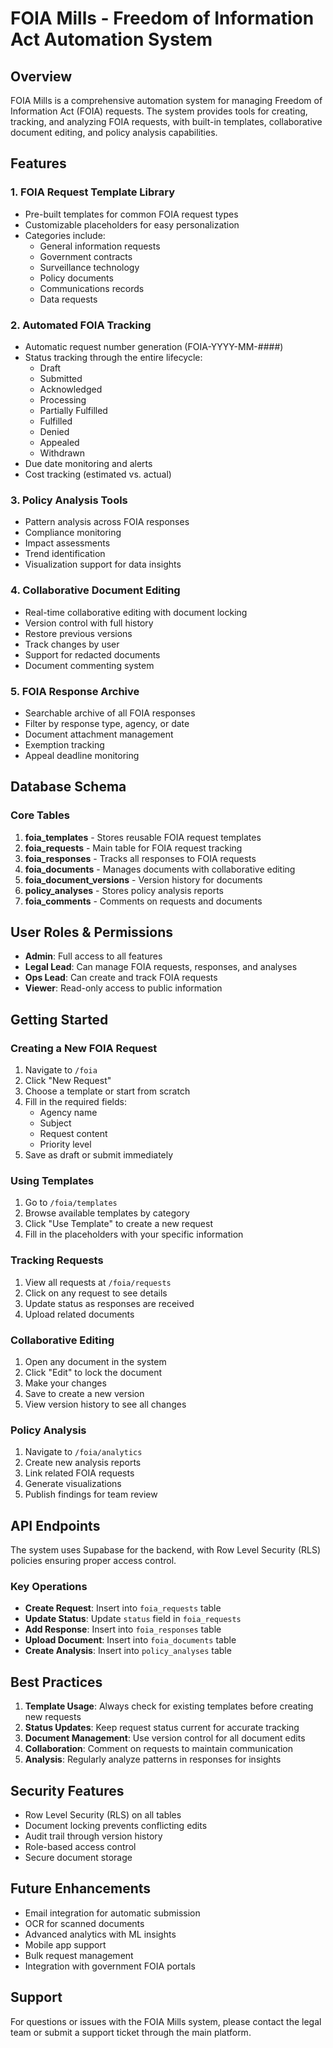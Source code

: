 # FOIA Mills - Freedom of Information Act Automation System

## Overview

FOIA Mills is a comprehensive automation system for managing Freedom of Information Act (FOIA) requests. The system provides tools for creating, tracking, and analyzing FOIA requests, with built-in templates, collaborative document editing, and policy analysis capabilities.

## Features

### 1. **FOIA Request Template Library**
- Pre-built templates for common FOIA request types
- Customizable placeholders for easy personalization
- Categories include:
  - General information requests
  - Government contracts
  - Surveillance technology
  - Policy documents
  - Communications records
  - Data requests

### 2. **Automated FOIA Tracking**
- Automatic request number generation (FOIA-YYYY-MM-####)
- Status tracking through the entire lifecycle:
  - Draft
  - Submitted
  - Acknowledged
  - Processing
  - Partially Fulfilled
  - Fulfilled
  - Denied
  - Appealed
  - Withdrawn
- Due date monitoring and alerts
- Cost tracking (estimated vs. actual)

### 3. **Policy Analysis Tools**
- Pattern analysis across FOIA responses
- Compliance monitoring
- Impact assessments
- Trend identification
- Visualization support for data insights

### 4. **Collaborative Document Editing**
- Real-time collaborative editing with document locking
- Version control with full history
- Restore previous versions
- Track changes by user
- Support for redacted documents
- Document commenting system

### 5. **FOIA Response Archive**
- Searchable archive of all FOIA responses
- Filter by response type, agency, or date
- Document attachment management
- Exemption tracking
- Appeal deadline monitoring

## Database Schema

### Core Tables

1. **foia_templates** - Stores reusable FOIA request templates
2. **foia_requests** - Main table for FOIA request tracking
3. **foia_responses** - Tracks all responses to FOIA requests
4. **foia_documents** - Manages documents with collaborative editing
5. **foia_document_versions** - Version history for documents
6. **policy_analyses** - Stores policy analysis reports
7. **foia_comments** - Comments on requests and documents

## User Roles & Permissions

- **Admin**: Full access to all features
- **Legal Lead**: Can manage FOIA requests, responses, and analyses
- **Ops Lead**: Can create and track FOIA requests
- **Viewer**: Read-only access to public information

## Getting Started

### Creating a New FOIA Request

1. Navigate to `/foia`
2. Click "New Request"
3. Choose a template or start from scratch
4. Fill in the required fields:
   - Agency name
   - Subject
   - Request content
   - Priority level
5. Save as draft or submit immediately

### Using Templates

1. Go to `/foia/templates`
2. Browse available templates by category
3. Click "Use Template" to create a new request
4. Fill in the placeholders with your specific information

### Tracking Requests

1. View all requests at `/foia/requests`
2. Click on any request to see details
3. Update status as responses are received
4. Upload related documents

### Collaborative Editing

1. Open any document in the system
2. Click "Edit" to lock the document
3. Make your changes
4. Save to create a new version
5. View version history to see all changes

### Policy Analysis

1. Navigate to `/foia/analytics`
2. Create new analysis reports
3. Link related FOIA requests
4. Generate visualizations
5. Publish findings for team review

## API Endpoints

The system uses Supabase for the backend, with Row Level Security (RLS) policies ensuring proper access control.

### Key Operations

- **Create Request**: Insert into `foia_requests` table
- **Update Status**: Update `status` field in `foia_requests`
- **Add Response**: Insert into `foia_responses` table
- **Upload Document**: Insert into `foia_documents` table
- **Create Analysis**: Insert into `policy_analyses` table

## Best Practices

1. **Template Usage**: Always check for existing templates before creating new requests
2. **Status Updates**: Keep request status current for accurate tracking
3. **Document Management**: Use version control for all document edits
4. **Collaboration**: Comment on requests to maintain communication
5. **Analysis**: Regularly analyze patterns in responses for insights

## Security Features

- Row Level Security (RLS) on all tables
- Document locking prevents conflicting edits
- Audit trail through version history
- Role-based access control
- Secure document storage

## Future Enhancements

- Email integration for automatic submission
- OCR for scanned documents
- Advanced analytics with ML insights
- Mobile app support
- Bulk request management
- Integration with government FOIA portals

## Support

For questions or issues with the FOIA Mills system, please contact the legal team or submit a support ticket through the main platform.

